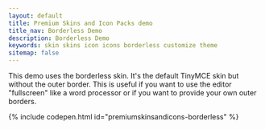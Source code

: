 ```yaml
---
layout: default
title: Premium Skins and Icon Packs demo
title_nav: Borderless Demo
description: Borderless Demo
keywords: skin skins icon icons borderless customize theme
sitemap: false
---
```


This demo uses the borderless skin. It's the default TinyMCE skin but without the outer border. This is useful if you want to use the editor "fullscreen" like a word processor or if you want to provide your own outer borders.

{% include codepen.html id="premiumskinsandicons-borderless" %}
